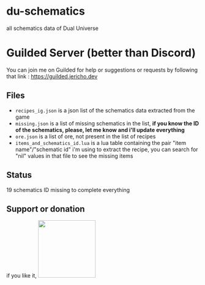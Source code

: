# du-schematics

all schematics data of Dual Universe

# Guilded Server (better than Discord)

You can join me on Guilded for help or suggestions or requests by following that link : https://guilded.jericho.dev

## Files

- `recipes_ig.json` is a json list of the schematics data extracted from the game
- `missing.json` is a list of missing schematics in the list, **if you know the ID of the schematics, please, let me know and i'll update everything**
- `ore.json` is a list of ore, not present in the list of recipes
- `items_and_schematics_id.lua` is a lua table containing the pair "item name"/"schematic id" i'm using to extract the recipe, you can search for "nil" values in that file to see the missing items

## Status

19 schematics ID missing to complete everything

## Support or donation

if you like it, [<img src="https://github.com/Jericho1060/DU-Industry-HUD/blob/main/ressources/images/ko-fi.png?raw=true" width="150">](https://ko-fi.com/jericho1060)
